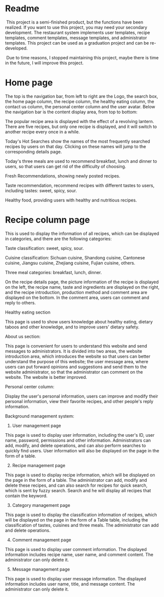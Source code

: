 # Readme

​ This project is a semi-finished product, but the functions have been realized. If you want to use this project, you may need your secondary development. The restaurant system implements user templates, recipe templates, comment templates, message templates, and administrator templates. This project can be used as a graduation project and can be re-developed.

​ Due to time reasons, I stopped maintaining this project, maybe there is time in the future, I will improve this project.

# Home page

The top is the navigation bar, from left to right are the Logo, the search box, the home page column, the recipe column, the healthy eating column, the contact us column, the personal center column and the user avatar. Below the navigation bar is the content display area, from top to bottom:

The popular recipe area is displayed with the effect of a revolving lantern. There are five recipes, but only one recipe is displayed, and it will switch to another recipe every once in a while.

Today's Hot Searches show the names of the most frequently searched recipes by users on that day. Clicking on these names will jump to the corresponding details page.

Today's three meals are used to recommend breakfast, lunch and dinner to users, so that users can get rid of the difficulty of choosing.

Fresh Recommendations, showing newly posted recipes.

Taste recommendation, recommend recipes with different tastes to users, including tastes: sweet, spicy, sour.

Healthy food, providing users with healthy and nutritious recipes.

 

# Recipe column page

This is used to display the information of all recipes, which can be displayed in categories, and there are the following categories:

Taste classification: sweet, spicy, sour.

Cuisine classification: Sichuan cuisine, Shandong cuisine, Cantonese cuisine, Jiangsu cuisine, Zhejiang cuisine, Fujian cuisine, others.

Three meal categories: breakfast, lunch, dinner.

On the recipe details page, the picture information of the recipe is displayed on the left, the recipe name, taste and ingredients are displayed on the right, and the recipe introduction, production method and comment area are displayed on the bottom. In the comment area, users can comment and reply to others.

 

Healthy eating section

This page is used to show users knowledge about healthy eating, dietary taboos and other knowledge, and to improve users' dietary safety.

 

About us section:

This page is convenient for users to understand this website and send messages to administrators. It is divided into two areas, the website introduction area, which introduces the website so that users can better understand the purpose of this website; the user message area, where users can put forward opinions and suggestions and send them to the website administrator, so that the administrator can comment on the website. The website is better improved.

Personal center column:

Display the user's personal information, users can improve and modify their personal information, view their favorite recipes, and other people's reply information.

 

 

Background management system:

1. User management page

This page is used to display user information, including the user's ID, user name, password, permissions and other information. Administrators can add, modify, and delete operations, and can also perform searches to quickly find users. User information will also be displayed on the page in the form of a table.

 

2. Recipe management page

This page is used to display recipe information, which will be displayed on the page in the form of a table. The administrator can add, modify and delete these recipes, and can also search for recipes for quick search, which is sent by fuzzy search. Search and he will display all recipes that contain the keyword.

 

3. Category management page

This page is used to display the classification information of recipes, which will be displayed on the page in the form of a Table table, including the classification of tastes, cuisines and three meals. The administrator can add and delete operations.

 

4. Comment management page

This page is used to display user comment information. The displayed information includes recipe name, user name, and comment content. The administrator can only delete it.

 

5. Message management page

This page is used to display user message information. The displayed information includes user name, title, and message content. The administrator can only delete it.
